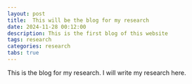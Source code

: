 ```yaml
---
layout: post
title:  This will be the blog for my research
date: 2024-11-28 00:12:00
description: This is the first blog of this website
tags: research
categories: research
tabs: true
---
```


This is the blog for my research. I will write my research here.
